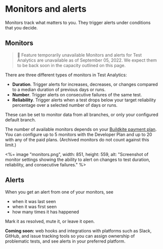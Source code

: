 # Monitors and alerts

Monitors track what matters to you. They trigger alerts under conditions that you decide.


## Monitors

>🚧 Feature temporarily unavailable
> Monitors and alerts for Test Analytics are unavailable as of September 05, 2022. We expect them to be back soon in the capacity outlined on this page.

There are three different types of monitors in Test Analytics:

- **Duration**. Trigger alerts for increases, decreases, or changes compared to a median duration of previous days or runs.
- **Number**. Trigger alerts on consecutive failures of the same test.
- **Reliability**. Trigger alerts when a test drops below your target reliability percentage over a selected number of days or runs.

These can be set to monitor data from all branches, or only your configured default branch.

The number of available monitors depends on your [Buildkite payment plan](https://buildkite.com/pricing). You can configure up to 5 monitors with the Developer Plan and up to 20 with any of the paid plans. (Archived monitors do not count against this limit.)

<%= image "monitors.png", width: 851, height: 559, alt: "Screenshot of monitor settings showing the ability to alert on changes to test duration, reliability, and consecutive failures." %>

## Alerts

When you get an alert from one of your monitors, see

- when it was last seen
- when it was first seen
- how many times it has happened

Mark it as resolved, mute it, or leave it open.

**Coming soon:** web hooks and integrations with platforms such as Slack, GitHub, and issue tracking tools so you can assign ownership of problematic tests, and see alerts in your preferred platform.
